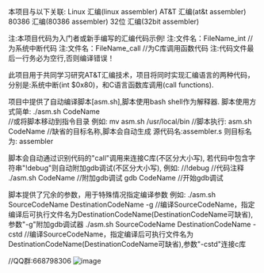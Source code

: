本项目与以下关联:
Linux 汇编(linux assembler)
AT&T 汇编(at&t assembler)
80386 汇编(80386 assembler)
32位 汇编(32bit assembler)

注:本项目代码为入门者或新手编写的汇编代码示例!
注:文件名：FileName_int     //为系统中断代码
注:文件名：FileName_call    //为C库调用函数代码
注:代码文件最后一行务必为空行,否则编译错误！

此项目用于共同学习研究AT&T汇编技术，项目将同时实现汇编语言的两种代码，
分别是:系统中断(int $0x80)，和C语言函数库调用(call functions).

项目中提供了自动编译脚本[asm.sh],脚本使用bash shell作为解释器.
脚本使用方式简单:
    ./asm.sh CodeName   
//或将脚本移动到指令目录
例如:
    mv asm.sh /usr/local/bin
//脚本执行:
    asm.sh CodeName 
//缺省的目标名称,脚本会自动生成
源代码名:assembler.s 则目标名为: assembler

脚本会自动通过识别代码的"call"调用来连接C库(不区分大小写),
若代码中包含字符串"!debug"则自动附加gdb调试(不区分大小写),
例如:
    //!debug    //代码注释
    ./asm.sh CodeName   //附加gdb调试
    gdb CodeName    //开始gdb调试

脚本提供了冗余的参数，用于特殊情况指定编译参数
例如:
    ./asm.sh SourceCodeName DestinationCodeName -g 
    //编译SourceCodeName，指定编译后可执行文件名为DestinationCodeName(DestinationCodeName可缺省),参数"-g"附加gdb调试器
    ./asm.sh SourceCodeName DestinationCodeName -cstd
    //编译SourceCodeName，指定编译后可执行文件名为DestinationCodeName(DestinationCodeName可缺省),参数"-cstd"连接c库

//QQ群:668798306
![image](url)